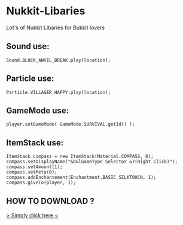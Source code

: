 # Nukkit-Libaries
Lot's of Nukkit Libaries for Bukkit lovers

## Sound use:

	Sound.BLOCK_ANVIL_BREAK.play(location);

## Particle use:

	Particle.VILLAGER_HAPPY.play(location);

## GameMode use:

	player.setGameMode( GameMode.SURVIVAL.getId() );

## ItemStack use:

	ItemStack compass = new ItemStack(Material.COMPASS, 0);
	compass.setDisplayName("&b&lGameType Selector &7(Right Click)");
	compass.setAmount(1);
	compass.setMeta(0);
	compass.addEnchantement(Enchantment.BASIC_SILKTOUCH, 1);
	compass.giveTo(player, 1);	

## HOW TO DOWNLOAD ?
[> Simply click here <](https://github.com/KakesInfo/Nukkit-Libaries/blob/master/bin/Nukkit-API.jar?raw=true)
	